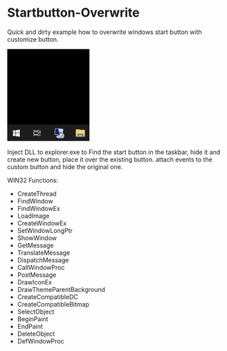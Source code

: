 # Startbutton-Overwrite
Quick and dirty example how to overwrite windows start button with customize button.

![alt text](https://raw.githubusercontent.com/proxytype/Startbutton-Overwrite/main/start-overwrite.gif)

Inject DLL to explorer.exe to Find the start button in the taskbar, hide it and create new button, place it over the existing button.
attach events to the custom button and hide the original one.

WIN32 Functions:

* CreateThread
* FindWindow
* FindWindowEx
* LoadImage
* CreateWindowEx
* SetWindowLongPtr
* ShowWindow
* GetMessage
* TranslateMessage
* DispatchMessage
* CallWindowProc
* PostMessage
* DrawIconEx
* DrawThemeParentBackground
* CreateCompatibleDC
* CreateCompatibleBitmap
* SelectObject
* BeginPaint
* EndPaint
* DeleteObject
* DefWindowProc

